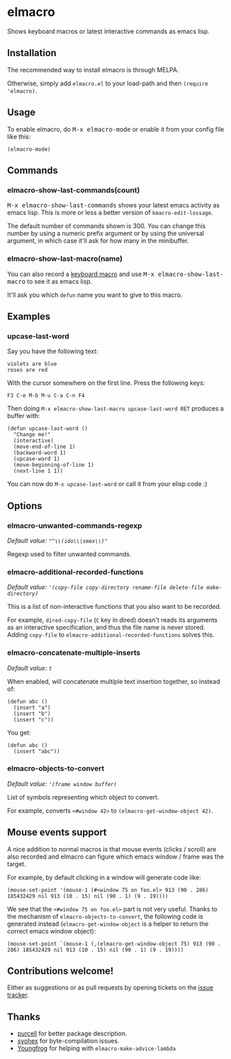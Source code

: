 # elmacro

Shows keyboard macros or latest interactive commands as emacs lisp.

## Installation

The recommended way to install elmacro is through MELPA.

Otherwise, simply add `elmacro.el` to your load-path and then `(require 'elmacro)`.

## Usage

To enable elmacro, do <kbd>M-x elmacro-mode</kbd> or enable it from your config file like this:

``` emacs-lisp
(elmacro-mode)
```

## Commands

### elmacro-show-last-commands(count)

<kbd>M-x elmacro-show-last-commands</kbd> shows your latest emacs activity as emacs lisp.
This is more or less a better version of `kmacro-edit-lossage`.

The default number of commands shown is 300. You can change this
number by using a numeric prefix argument or by using the
universal argument, in which case it'll ask for how many in the
minibuffer.

### elmacro-show-last-macro(name)

You can also record a [keyboard macro](https://www.gnu.org/software/emacs/manual/html_node/emacs/Keyboard-Macros.html)
and use <kbd>M-x elmacro-show-last-macro</kbd> to see it as emacs lisp.

It'll ask you which `defun` name you want to give to this macro.

## Examples

### upcase-last-word

Say you have the following text:

    violets are blue
    roses are red

With the cursor somewhere on the first line. Press the following keys:

`F3 C-e M-b M-u C-a C-n F4`

Then doing `M-x elmacro-show-last-macro upcase-last-word RET` produces a buffer with:

``` emacs-lisp
(defun upcase-last-word ()
  "Change me!"
  (interactive)
  (move-end-of-line 1)
  (backward-word 1)
  (upcase-word 1)
  (move-beginning-of-line 1)
  (next-line 1 1))
```

You can now do `M-x upcase-last-word` or call it from your elisp code :)

## Options

### elmacro-unwanted-commands-regexp

_Default value: `"^\\(ido\\|smex\\)"`_

Regexp used to filter unwanted commands.

### elmacro-additional-recorded-functions

_Default value: `'(copy-file copy-directory rename-file delete-file make-directory)`_

This is a list of non-interactive functions that you also want to
be recorded.

For example, `dired-copy-file` (`C` key in dired)
doesn't reads its arguments as an interactive specification, and
thus the file name is never stored. Adding `copy-file` to
`elmacro-additional-recorded-functions` solves this.

### elmacro-concatenate-multiple-inserts

_Default value: `t`_

When enabled, will concatenate multiple text insertion together, so instead of:

``` emacs-lisp
(defun abc ()
  (insert "a")
  (insert "b")
  (insert "c"))
```

You get:

``` emacs-lisp
(defun abc ()
  (insert "abc"))
```

### elmacro-objects-to-convert

_Default value: `'(frame window buffer)`_

List of symbols representing which object to convert.

For example, converts `<#window 42>` to `(elmacro-get-window-object 42)`.

## Mouse events support

A nice addition to normal macros is that mouse events (clicks / scroll)
are also recorded and elmacro can figure which emacs window / frame was the target.

For example, by default clicking in a window will generate code like:

``` emacs-lisp
(mouse-set-point '(mouse-1 (#<window 75 on foo.el> 913 (90 . 286) 185432429 nil 913 (10 . 15) nil (90 . 1) (9 . 19))))
```

We see that the `<#window 75 on foo.el>` part is not very useful.
Thanks to the mechanism of `elmacro-objects-to-convert`, the following code is generated
instead (`elmacro-get-window-object` is a helper to return the correct emacs window object):

``` emacs-lisp
(mouse-set-point `(mouse-1 (,(elmacro-get-window-object 75) 913 (90 . 286) 185432429 nil 913 (10 . 15) nil (90 . 1) (9 . 19))))
```

## Contributions welcome!

Either as suggestions or as pull requests by opening tickets on the
[issue tracker](https://github.com/Silex/elmacro/issues).

## Thanks

* [purcell](https://github.com/purcell) for better package description.
* [syohex](https://github.com/syohex) for byte-compilation issues.
* [Youngfrog](https://github.com/YoungFrog) for helping with `elmacro-make-advice-lambda`
